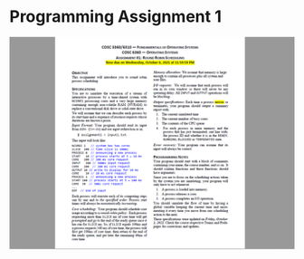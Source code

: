 # Programming Assignment 1  

![alt text](https://github.com/duytpm16/UH-Computer-Science-PhD/blob/main/COSC-3360-6360-Fundamentals-of-Operating-Systems/Assignment-1/Assignment1.png?raw=true)
